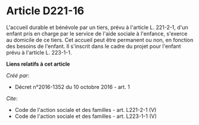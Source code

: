 # Article D221-16

L'accueil durable et bénévole par un tiers, prévu à l'article L. 221-2-1, d'un enfant pris en charge par le service de l'aide
sociale à l'enfance, s'exerce au domicile de ce tiers. Cet accueil peut être permanent ou non, en fonction des besoins de
l'enfant. Il s'inscrit dans le cadre du projet pour l'enfant prévu à l'article L. 223-1-1.

**Liens relatifs à cet article**

_Créé par_:

  - Décret n°2016-1352 du 10 octobre 2016 - art. 1

_Cite_:

  - Code de l'action sociale et des familles - art. L221-2-1 (V)
  - Code de l'action sociale et des familles - art. L223-1-1 (V)
